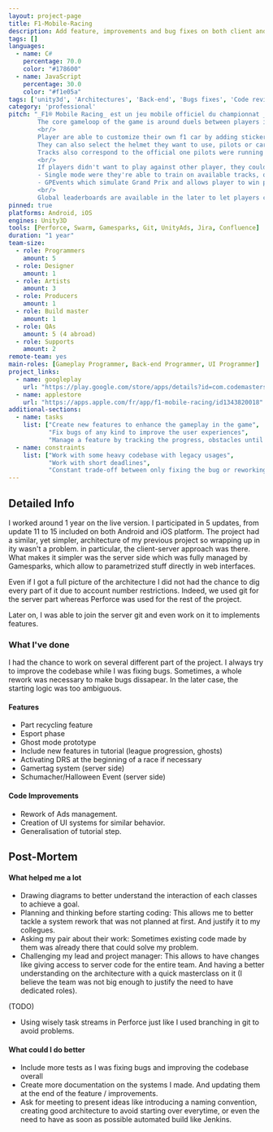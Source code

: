 ```yaml
---
layout: project-page
title: F1-Mobile-Racing
description: Add feature, improvements and bug fixes on both client and server.
tags: []
languages:
  - name: C#
    percentage: 70.0
    color: "#178600"
  - name: JavaScript
    percentage: 30.0
    color: "#f1e05a"
tags: ['unity3d', 'Architectures', 'Back-end', 'Bugs fixes', 'Code review']
category: 'professional'
pitch: "_F1® Mobile Racing_ est un jeu mobile officiel du championnat _FIA FORMULA ONE WORLD CHAMPIONSHIP™_.
        The core gameloop of the game is around duels between players in a race that can take several forms (grid start, overtaking, etc.)
        <br/>
        Player are able to customize their own f1 car by adding stickers and livery on it.
        They can also select the helmet they want to use, pilots or cars, based on real formula 1 ones.
        Tracks also correspond to the official one pilots were running on.
        <br/>
        If players didn't want to play against other player, they could either play:
        - Single mode were they're able to train on available tracks, or
        - GPEvents which simulate Grand Prix and allows player to win points based on their performances. 
        <br/>
        Global leaderboards are available in the later to let players compare their cumulated points if needed."
pinned: true
platforms: Android, iOS
engines: Unity3D
tools: [Perforce, Swarm, Gamesparks, Git, UnityAds, Jira, Confluence]
duration: "1 year"
team-size:
  - role: Programmers
    amount: 5
  - role: Designer
    amount: 1
  - role: Artists
    amount: 3
  - role: Producers
    amount: 1
  - role: Build master
    amount: 1
  - role: QAs
    amount: 5 (4 abroad)
  - role: Supports
    amount: 2
remote-team: yes
main-roles: [Gameplay Programmer, Back-end Programmer, UI Programmer]
project_links:
  - name: googleplay
    url: "https://play.google.com/store/apps/details?id=com.codemasters.F1Mobile&hl=fr&gl=US"
  - name: applestore
    url: "https://apps.apple.com/fr/app/f1-mobile-racing/id1343820018"
additional-sections:
  - name: tasks
    list: ["Create new features to enhance the gameplay in the game",
           "Fix bugs of any kind to improve the user experiences",
           "Manage a feature by tracking the progress, obstacles until the completion of it"]
  - name: constraints
    list: ["Work with some heavy codebase with legacy usages", 
           "Work with short deadlines",
           "Constant trade-off between only fixing the bug or reworking this part overall"]
---
```

<!---
Gregoire Boiron <gregoire.boiron@gmail.com>
Copyright (c) 2018-2021 Gregoire Boiron  All Rights Reserved.
--->

Detailed Info
--------------------
I worked around 1 year on the live version. I participated in 5 updates, from update 11 to 15 included on both Android and iOS platform.
The project had a similar, yet simpler, architecture of my previous project so wrapping up in ity wasn't a problem.
in particular, the client-server approach was there. 
What makes it simpler was the server side which was fully managed by Gamesparks, which allow to parametrized stuff directly in web interfaces.

Even if I got a full picture of the architecture I did not had the chance to dig every part of it due to account number restrictions. 
Indeed, we used git for the server part whereas Perforce was used for the rest of the project.

Later on, I was able to join the server git and even work on it to implements features.

### What I've done
I had the chance to work on several different part of the project.
I always try to improve the codebase while I was fixing bugs. Sometimes, a whole rework was necessary to make bugs dissapear. 
In the later case, the starting logic was too ambiguous. 

#### Features
* Part recycling feature
* Esport phase 
* Ghost mode prototype
* Include new features in tutorial (league progression, ghosts)
* Activating DRS at the beginning of a race if necessary
* Gamertag system (server side)
* Schumacher/Halloween Event (server side)

#### Code Improvements
* Rework of Ads management.
* Creation of UI systems for similar behavior.
* Generalisation of tutorial step.

Post-Mortem
--------------------
#### What helped me a lot
* Drawing diagrams to better understand the interaction of each classes to achieve a goal. 
* Planning and thinking before starting coding: This allows me to better tackle a system rework that was not planned at first. And justify it to my collegues.
* Asking my pair about their work: Sometimes existing code made by them was already there that could solve my problem.
* Challenging my lead and project manager: This allows to have changes like giving access to server code for the entire team. And having a better understanding on the architecture with a quick masterclass on it (I believe the team was not big enough to justify the need to have dedicated roles).

(TODO)
* Using wisely task streams in Perforce just like I used branching in git to avoid problems.

#### What could I do better
* Include more tests as I was fixing bugs and improving the codebase overall
* Create more documentation on the systems I made. And updating them at the end of the feature / improvements.
* Ask for meeting to present ideas like introducing a naming convention, creating good architecture to avoid starting over everytime, or even the need to have as soon as possible automated build like Jenkins.
